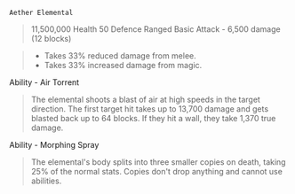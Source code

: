`Aether Elemental`
> 11,500,000 Health
> 50 Defence
> Ranged Basic Attack - 6,500 damage (12 blocks)


> - Takes 33% reduced damage from melee.
> - Takes 33% increased damage from magic.


Ability - Air Torrent
> The elemental shoots a blast of air at high speeds in the target direction. The first target hit takes up to 13,700 damage and gets blasted back up to 64 blocks. If they hit a wall, they take 1,370 true damage.


Ability - Morphing Spray
> The elemental's body splits into three smaller copies on death, taking 25% of the normal stats. Copies don't drop anything and cannot use abilities.
